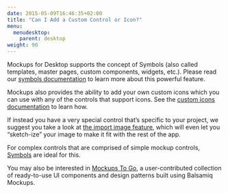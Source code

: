 ```yaml
---
date: 2015-05-09T16:46:35+02:00
title: "Can I Add a Custom Control or Icon?"
menu:
  menudesktop:
    parent: desktop
weight: 90
---
```

Mockups for Desktop supports the concept of Symbols (also called templates, master pages, custom components, widgets, etc.). Please read our [symbols documentation](https://docs.balsamiq.com/desktop/symbols/) to learn more about this powerful feature.

Mockups also provides the ability to add your own custom icons which you can use with any of the controls that support icons. See the [custom icons documentation](https://docs.balsamiq.com/desktop/icons/#adding-your-own-custom-icons) to learn how.

If instead you have a very special control that’s specific to your project, we suggest you take a look at [the import image feature](https://docs.balsamiq.com/desktop/images/), which will even let you “sketch-ize” your image to make it fit with the rest of the app.

For complex controls that are comprised of simple mockup controls, [Symbols](https://docs.balsamiq.com/desktop/symbols/) are ideal for this.

You may also be interested in [Mockups To Go](https://mockupstogo.mybalsamiq.com), a user-contributed collection of ready-to-use UI components and design patterns built using Balsamiq Mockups.
